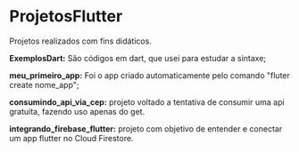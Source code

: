 # ProjetosFlutter
Projetos realizados com fins didáticos.

<b>ExemplosDart:</b> São códigos em dart, que usei para estudar a sintaxe;

<b>meu_primeiro_app:</b> Foi o app criado automaticamente pelo comando "fluter create nome_app";

<b>consumindo_api_via_cep:</b> projeto voltado a tentativa de consumir uma api gratuita, fazendo uso apenas do get.

<b>integrando_firebase_flutter:</b> projeto com objetivo de entender e conectar um app flutter no Cloud Firestore.